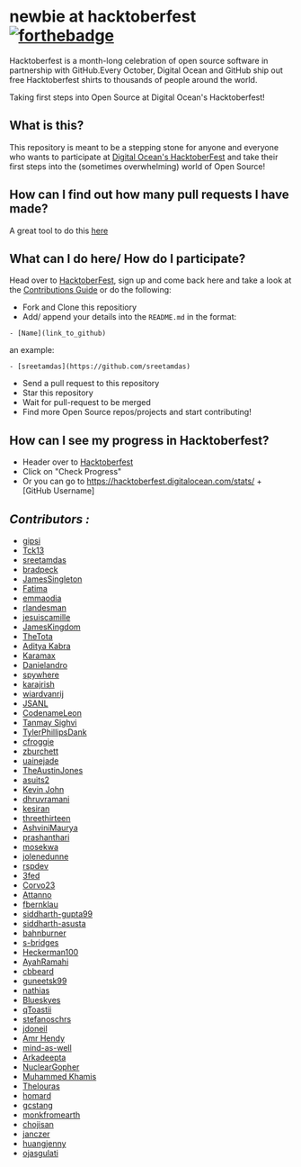 # newbie at hacktoberfest [![forthebadge](http://forthebadge.com/images/badges/built-with-love.svg)](http://forthebadge.com)
Hacktoberfest is a month-long celebration of open source software in partnership with GitHub.Every October, Digital Ocean and GitHub ship out free Hacktoberfest shirts to thousands of people around the world.

Taking first steps into Open Source at Digital Ocean's Hacktoberfest!

## What is this?
This repository is meant to be a stepping stone for anyone and everyone who wants to participate at [Digital Ocean's HacktoberFest](https://hacktoberfest.digitalocean.com/) and take their first steps into the (sometimes overwhelming) world of Open Source!

## How can I find out how many pull requests I have made?
A great tool to do this [here](https://rockytv.github.io/hacktoberfest/)


## What can I do here/ How do I participate?
Head over to [HacktoberFest](https://hacktoberfest.digitalocean.com/), sign up and come back here and take a look at the [Contributions Guide](CONTRIBUTING.md) or do the following:


- Fork and Clone this repositiory
- Add/ append your details into the `README.md` in the format:
```
- [Name](link_to_github)
```

an example:
```
- [sreetamdas](https://github.com/sreetamdas)
```
- Send a pull request to this repository
- Star this repository
- Wait for pull-request to be merged
- Find more Open Source repos/projects and start contributing!

## How can I see my progress in Hacktoberfest?
- Header over to [Hacktoberfest](https://hacktoberfest.digitalocean.com/)
- Click on "Check Progress"
- Or you can go to https://hacktoberfest.digitalocean.com/stats/ + [GitHub Username]


*Contributors :*
---
 - [gipsi](https://github.com/gipsi)
 - [Tck13](https://github.com/tck13)
 - [sreetamdas](https://github.com/sreetamdas)
 - [bradpeck](https://github.com/bradpeck)
 - [JamesSingleton](https://github.com/JamesSingleton)
 - [Fatima](https://github.com/FatimaMubeen)
 - [emmaodia](https://github.com/emmaodia)
 - [rlandesman](https://github.com/rlandesman)
 - [jesuiscamille](https://github.com/jesuiscamille)
 - [JamesKingdom](https://github.com/JamesKingdom)
 - [TheTota](https://github.com/TheTota)
 - [Aditya Kabra](https://github.com/adi0602)
 - [Karamax](https://github.com/Karamax)
 - [Danielandro](https://github.com/Danielandro)
 - [spywhere](https://github.com/spywhere)
 - [karajrish](https://github.com/karajrish)
 - [wiardvanrij](https://github.com/wiardvanrij)
 - [JSANL](https://github.com/JSANL)
 - [CodenameLeon](https://github.com/CodenameLeon)
 - [Tanmay Sighvi](https://github.com/tanmaysinghvi)
 - [TylerPhillipsDank](https://github.com/TylerPhillipsDank)
 - [cfroggie](https://github.com/cfroggie)
 - [zburchett](https://github.com/zburchett)
 - [uainejade](https://github.com/uainejade)
 - [TheAustinJones](https://github.com/TheAustinJones)
 - [asuits2](https://github.com/asuits2)
 - [Kevin John](https://github.com/Kevv-J/)
 - [dhruvramani](https://github.com/dhruvramani/)
 - [kesiran](https://github.com/kesiran)
 - [threethirteen](https://github.com/threethirteen/)
 - [AshviniMaurya](https://github.com/ashvinikumar/)
 - [prashanthari](https://github.com/prashant8821/)
 - [mosekwa](https://github.com/mosekwa/)
 - [jolenedunne](https://github.com/jolenedunne)
 - [rspdev](https://github.com/rspdev)
 - [3fed](https://github.com/3fed)
 - [Corvo23](https://github.com/Corvo23)
 - [Attanno](https://github.com/Attanno)
 - [fbernklau](https://github.com/fbernklau)
 - [siddharth-gupta99](https://github.com/Siddharth-gupta99)
 - [siddharth-asusta](https://github.com/asusta)
 - [bahnburner](https://github.com/bahnburner)
 - [s-bridges](https://github.com/s-bridges)
 - [Heckerman100](https://github.com/heckerman100)
 - [AyahRamahi](https://github.com/AyahRamahi)
 - [cbbeard](https://github.com/cbbeard)
 - [guneetsk99](https://github.com/guneetsk99)
 - [nathias](https://github.com/nath1as) 
 - [Blueskyes](https://github.com/Blueskyes)
 - [qToastii](https://github.com/qToatsii)
 - [stefanoschrs](https://github.com/stefanoschrs)
 - [jdoneil](https://github.com/jdoneil)
 - [Amr Hendy](https://github.com/AmrHendy)
 - [mind-as-well](https://github.com/mind-as-well)
 - [Arkadeepta](https://github.com/porkii)
 - [NuclearGopher](https://github.com/NuclearGopher)
 - [Muhammed Khamis](https://github.com/MuhammedKhamis)
 - [Thelouras](https://github.com/Thelouras58)
 - [homard](https://github.com/homard)
 - [gcstang](https://github.com/gcstang)
 - [monkfromearth](https://github.com/monkfromearth)
 - [chojisan](https://github.com/chojisan)
 - [janczer](https://github.com/janczer)
 - [huangjenny](https://github.com/huangjenny)
 - [ojasgulati](https://github.com/ojasgulati)
